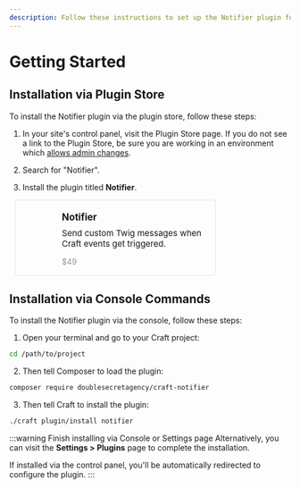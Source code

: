 ```yaml
---
description: Follow these instructions to set up the Notifier plugin for Craft CMS. This simple step-by-step guide shows how to get started.
---
```


# Getting Started

## Installation via Plugin Store

To install the Notifier plugin via the plugin store, follow these steps:

1. In your site's control panel, visit the Plugin Store page. If you do not see a link to the Plugin Store, be sure you are working in an environment which [allows admin changes](https://craftcms.com/docs/3.x/config/config-settings.html#allowadminchanges).

2. Search for "Notifier".

3. Install the plugin titled **Notifier**.

<div style="
    display: flex;
    padding: 20px 23px 2px;
    border: 1px solid #e3e5e8;
    border-radius: 5px;
    box-sizing: border-box;
    position: relative;
    width: 360px;
    margin: 0 10px;
    font-size: 14px; margin-bottom:16px
">
    <div style="margin-right:20px">
        <img :src="$withBase('/images/icon.svg')" width="70" alt="">
    </div>
    <div>
        <strong style="font-size:17px">Notifier</strong>
        <div style="font-size:15px; margin-top:9px;">Send custom Twig messages when Craft events get triggered.</div>
        <p style="color:#8f98a3 !important; font-weight:normal;">$49</p>
    </div>
</div>

## Installation via Console Commands

To install the Notifier plugin via the console, follow these steps:

1. Open your terminal and go to your Craft project:

```sh
cd /path/to/project
```

2. Then tell Composer to load the plugin:

```sh
composer require doublesecretagency/craft-notifier
```

3. Then tell Craft to install the plugin:

```sh
./craft plugin/install notifier
```

:::warning Finish installing via Console or Settings page
Alternatively, you can visit the **Settings > Plugins** page to complete the installation.

If installed via the control panel, you'll be automatically redirected to configure the plugin.
:::

